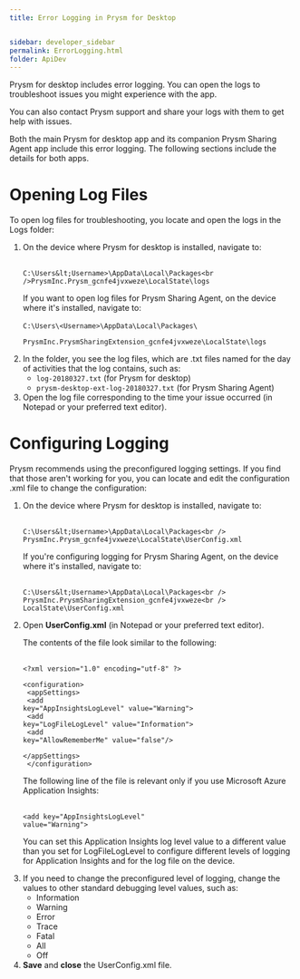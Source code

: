 ```yaml
---
title: Error Logging in Prysm for Desktop


sidebar: developer_sidebar
permalink: ErrorLogging.html
folder: ApiDev
---
```


				   
			
<p>Prysm for desktop includes error logging. You can open the logs to troubleshoot issues you might experience with the app.</p>
	
<p>You can also contact Prysm support and share your logs with them to get help with issues.</p>

<p>Both the main Prysm for desktop app and its companion Prysm Sharing Agent app include this error logging. The following sections include the details for both apps.</p>

<h1>Opening Log Files</h1>
	
<p>To open log files for troubleshooting, you locate and open the logs in the Logs folder:</p>

<ol>
<li>On the device where Prysm for desktop is installed, navigate to:<br /><br />
	
<code>C:\Users\&lt;Username&gt;\AppData\Local\Packages\<br />PrysmInc.Prysm_gcnfe4jvxweze\LocalState\logs</code>
	
<p>If you want to open log files for Prysm Sharing Agent, on the device where it's installed, navigate to:<br /><br /><code>C:\Users\&lt;Username&gt;\AppData\Local\Packages\<br />
PrysmInc.PrysmSharingExtension_gcnfe4jvxweze\LocalState\logs</code></p></li>
	
<li>In the folder, you see the log files, which are .txt files named for the day of activities that the log contains, such as:
	
<ul><li><code>log-20180327.txt</code> (for Prysm for desktop)</li>
<li><code>prysm-desktop-ext-log-20180327.txt</code> (for Prysm Sharing Agent)</li>
</ul></li>

<li>Open the log file corresponding to the time your issue occurred (in Notepad or your preferred text editor).</li>
</ol>

	
<h1>Configuring Logging</h1>
	
	
<p>Prysm recommends using the preconfigured logging settings. If you find that those aren't working for you, you can locate and edit the configuration .xml file to change the configuration:</p>

<ol>

<li>On the device where Prysm for desktop is installed, navigate to:<br /><br />
	
<code>C:\Users\&lt;Username&gt;\AppData\Local\Packages\<br />
PrysmInc.Prysm_gcnfe4jvxweze\LocalState\UserConfig.xml</code><br />
	
<p>If you're configuring logging for Prysm Sharing Agent, on the device where it's installed, navigate to:<br /><br />
	
<code>C:\Users\&lt;Username&gt;\AppData\Local\Packages\<br />
PrysmInc.PrysmSharingExtension_gcnfe4jvxweze\<br />
LocalState\UserConfig.xml</code>
</li>

	
<li>Open <b>UserConfig.xml</b> (in Notepad or your preferred text editor).<br />
	
The contents of the file look similar to the following:<br /><br />
	
<code>&lt;?xml version="1.0" encoding="utf-8" ?&gt;<br />
&lt;configuration&gt;<br />
&lt;appSettings&gt;<br />
&lt;add key="AppInsightsLogLevel" value="Warning"&gt;<br />
&lt;add key="LogFileLogLevel" value="Information"&gt;<br />
&lt;add key="AllowRememberMe" value="false"/&gt;<br />
&lt;/appSettings&gt;<br />
&lt;/configuration&gt;</code>
	
<p>The following line of the file is relevant only if you use Microsoft Azure Application Insights:<br /><br />
	
<code>&lt;add key="AppInsightsLogLevel" value="Warning"&gt;</code>
	
<p>You can set this Application Insights log level value to a different value than you set for LogFileLogLevel to configure different levels of logging for Application Insights and for the log file on the device.</p>
</li>
	
<li>If you need to change the preconfigured level of logging, change the values to other standard debugging level values, such as:

<ul>
<li>Information</li>
<li>Warning</li>
<li>Error</li>
<li>Trace</li>
<li>Fatal</li>
<li>All</li>
<li>Off</li>
</ul></li>
<li><b>Save</b> and <b>close</b> the UserConfig.xml file.</li>
</ol>


				
